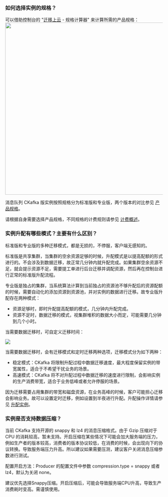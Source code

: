 ### 如何选择实例的规格？

可以借助控制台的 "[迁移上云](https://console.intl.cloud.tencent.com/ckafka/migration) - 规格计算器" 来计算所需的产品规格：
<img src="https://main.qcloudimg.com/raw/15b721ef605d238f01f888b6a54a334e.png" width="550px">

消息队列 CKafka 版实例按照规格分为标准版和专业版，两个版本的对比参见 [产品规格](https://intl.cloud.tencent.com/document/product/597/41815)。

请根据自身需要选择产品规格，不同规格的计费规则请参见 [计费概述](https://intl.cloud.tencent.com/document/product/597/11745)。

### 实例升配有哪些模式？主要有什么区别？

标准版和专业版的多种迁移模式，都是无损的，不停服，客户端无感知的。

标准版是共享集群，当集群的空余资源足够的时候，升配模式是以提高配额的形式进行的。不会涉及到数据迁移，故正常几分钟内就升配完成。如果集群空余资源不足，就会提示资源不足，需要提工单进行后台迁移并调配资源，然后再在控制台进行正常的标准版升配流程。

专业版是独占的集群，当系统算法计算到当前独占的资源池不够升配后的资源配额的时候，需要自动化的添加资源到资源池，并对实例的数据进行迁移。故专业版升配存在两种模式：

- 资源足够时，即时升配提高配额的模式，几分钟内升配完成。
- 资源不足时，数据迁移的模式，视集群堆积的数据大小而定，可能需要几分钟到几个小时。

当需要数据迁移时，可自定义迁移时间：

![](https://main.qcloudimg.com/raw/50035915db52c093577406f0707722f2.png)

当需要数据迁移时，会有迁移模式和定时迁移两种选项，迁移模式分为如下两种：

- 稳定模式：CKafka 将限制升配过程中数据迁移速度，最大程度保留实例的带宽属性，适合于不希望干扰业务的场景。
- 高速模式：CKafka 将不对升配过程中数据迁移的速度进行限制，会影响实例的生产消费带宽，适合于业务低峰或者允许停服的场景。

因为迁移需要占用集群的带宽和磁盘资源，在业务高峰的时候，客户可能担心迁移会影响业务。故可以设置定时迁移，例如设置到半夜进行升配。升配操作详情请参见 [升配实例](https://intl.cloud.tencent.com/document/product/597/40650)。

### 实例是否支持数据压缩？

当前 CKafka 支持开源的 snappy 和 lz4 的消息压缩格式。由于 Gzip 压缩对于 CPU 的消耗较高，暂未支持。开启压缩在某些情况下可能会加大服务端的压力，例如生产者的版本较高，消费者的版本协议较低，在消费的时候，会出现向下的协议转换。导致服务端压力升高。所以建议如果需要压测，建议客户关闭消息压缩参数进行测试。

配置开启方法：Producer 的配置文件中参数 compression.type = snappy 或者 lz4，默认为关闭 none。

建议优先选择Snappy压缩。开启压缩后，可能会导致服务端CPU升高，导致生产消费耗时变高。需谨慎使用。

